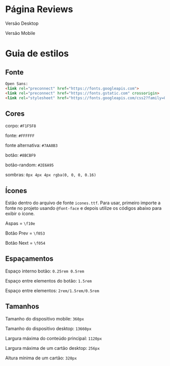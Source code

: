 # Página Reviews

Versão Desktop



Versão Mobile



# Guia de estilos


## Fonte

```html
Open Sans:
<link rel="preconnect" href="https://fonts.googleapis.com">
<link rel="preconnect" href="https://fonts.gstatic.com" crossorigin>
<link rel="stylesheet" href="https://fonts.googleapis.com/css2?family=Open+Sans:wght@400;600;700&display=swap">

```

## Cores

corpo: `#F1F5F8`

fonte: `#FFFFFF`

fonte alternativa: `#7AA8B3`

botão: `#8BCBF9`

botão-random: `#2E6A95`

sombras: `0px 4px 4px rgba(0, 0, 0, 0.16)`

## Ícones

Estão dentro do arquivo de fonte `icones.ttf`. Para usar, primeiro importe a fonte no projeto usando `@font-face` e depois utilize os códigos abaixo para exibir o ícone.

<link rel="stylesheet" href="https://cdnjs.cloudflare.com/ajax/libs/font-awesome/6.2.1/css/all.min.css">


Aspas = `\f10e`

Botão Prev = `\f053`

Botão Next = `\f054`



## Espaçamentos

Espaço interno botão: `0.25rem 0.5rem`

Espaço entre elementos do botão: `1.5rem`

Espaço entre elementos: `2rem/1.5rem/0.5rem`



## Tamanhos

Tamanho do dispositivo mobile: `360px`

Tamanho do dispositivo desktop: `13660px`

Largura máxima do conteúdo principal: `1120px`

Largura máxima de um cartão desktop: `256px`

Altura mínima de um cartão: `320px`
